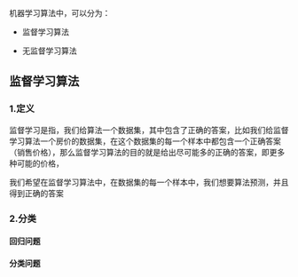 机器学习算法中，可以分为：

- 监督学习算法

- 无监督学习算法

## 监督学习算法

### 1.定义

监督学习是指，我们给算法一个数据集，其中包含了正确的答案，比如我们给监督学习算法一个房价的数据集，在这个数据集的每一个样本中都包含一个正确答案（销售价格），那么监督学习算法的目的就是给出尽可能多的正确的答案，即更多种可能的价格，

我们希望在监督学习算法中，在数据集的每一个样本中，我们想要算法预测，并且得到正确的答案

### 2.分类

#### 回归问题

#### 分类问题


